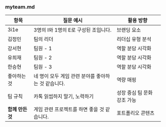 ### myteam.md
| 항목 | 질문 예시 | 활용 방향 |
|------|-----------|------------|
| 3i1e | 3명의 I와 1명의 E로 구성된 조입니다. | 브랜딩 요소 |
| 김정민 | 팀의 리더 | 리더십 유형 분석 |
| 강서현 | 팀원 - 1 | 역할 분담 시각화 |
| 유희재 | 팀원 - 2 | 역할 분담 시각화 |
| 한승현 | 팀원 - 3 | 역할 분담 시각화 |
| 좋아하는 것 | 네 명이 모두 게임 관련 분야를 좋아하는 것 같습니다. | 역량 매핑 |
| 팀 규칙 | 카톡 읽씹하지 말기, 노력하기 | 성장 중심 팀 문화 강조 가능 |
| **함께 만든 것** | 게임 관련 프로젝트를 하면 좋을 것 같습니다. | 포트폴리오 콘텐츠 |  